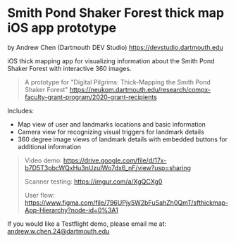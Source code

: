 # Smith Pond Shaker Forest thick map iOS app prototype

by Andrew Chen (Dartmouth DEV Studio)
https://devstudio.dartmouth.edu

iOS thick mapping app for visualizing information about the Smith Pond Shaker Forest with interactive 360 images.
>A prototype for "Digital Pilgrims: Thick-Mapping the Smith Pond Shaker Forest"
https://neukom.dartmouth.edu/research/compx-faculty-grant-program/2020-grant-recipients

Includes:
*  Map view of user and landmarks locations and basic information
*  Camera view for recognizing visual triggers for landmark details
*  360 degree image views of landmark details with embedded buttons for additional information

> Video demo: https://drive.google.com/file/d/17x-b7D5T3pbcWQxHu3nUzuIWo7dx6_nF/view?usp=sharing
>
> Scanner testing: https://imgur.com/a/XgQCXg0
>
> User flow: https://www.figma.com/file/796UPjy5W2bFuSahZh0QmT/sfthickmap-App-Hierarchy?node-id=0%3A1

If you would like a Testflight demo, please email me at: andrew.w.chen.24@dartmouth.edu
